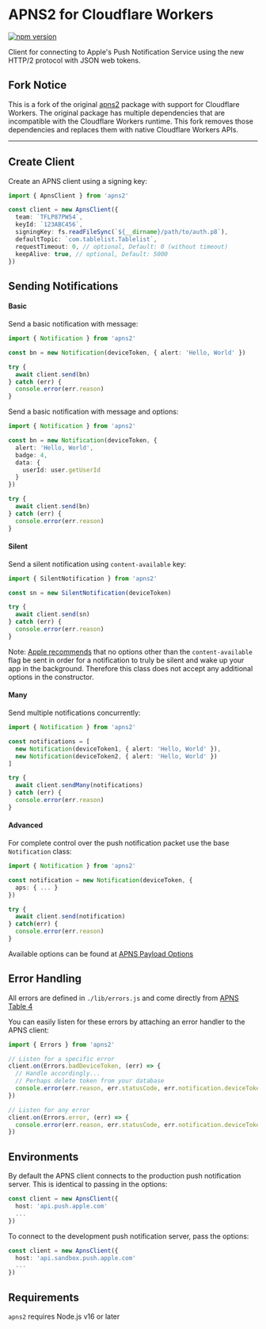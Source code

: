 # APNS2 for Cloudflare Workers

[![npm version](https://badgers.space/npm/fivesheepco/cloudflare-apns2)](https://www.npmjs.com/package/@fivesheepco/cloudflare-apns2)

Client for connecting to Apple's Push Notification Service using the new HTTP/2 protocol with JSON web tokens.

## Fork Notice

This is a fork of the original [apns2](https://github.com/AndrewBarba/apns2) package with support for Cloudflare Workers. The original package has multiple dependencies that are incompatible with the Cloudflare Workers runtime. This fork removes those dependencies and replaces them with native Cloudflare Workers APIs.

---

## Create Client

Create an APNS client using a signing key:

```typescript
import { ApnsClient } from 'apns2'

const client = new ApnsClient({
  team: `TFLP87PW54`,
  keyId: `123ABC456`,
  signingKey: fs.readFileSync(`${__dirname}/path/to/auth.p8`),
  defaultTopic: `com.tablelist.Tablelist`,
  requestTimeout: 0, // optional, Default: 0 (without timeout)
  keepAlive: true, // optional, Default: 5000
})
```

## Sending Notifications

#### Basic

Send a basic notification with message:

```typescript
import { Notification } from 'apns2'

const bn = new Notification(deviceToken, { alert: 'Hello, World' })

try {
  await client.send(bn)
} catch (err) {
  console.error(err.reason)
}
```

Send a basic notification with message and options:

```typescript
import { Notification } from 'apns2'

const bn = new Notification(deviceToken, {
  alert: 'Hello, World',
  badge: 4,
  data: {
    userId: user.getUserId
  }
})

try {
  await client.send(bn)
} catch (err) {
  console.error(err.reason)
}
```

#### Silent

Send a silent notification using `content-available` key:

```typescript
import { SilentNotification } from 'apns2'

const sn = new SilentNotification(deviceToken)

try {
  await client.send(sn)
} catch (err) {
  console.error(err.reason)
}
```

Note: [Apple recommends](https://developer.apple.com/documentation/usernotifications/setting_up_a_remote_notification_server/pushing_background_updates_to_your_app#2980040) that no options other than the `content-available` flag be sent in order for a notification to truly be silent and wake up your app in the background. Therefore this class does not accept any additional options in the constructor.

#### Many

Send multiple notifications concurrently:

```typescript
import { Notification } from 'apns2'

const notifications = [
  new Notification(deviceToken1, { alert: 'Hello, World' }),
  new Notification(deviceToken2, { alert: 'Hello, World' })
]

try {
  await client.sendMany(notifications)
} catch (err) {
  console.error(err.reason)
}
```

#### Advanced

For complete control over the push notification packet use the base `Notification` class:

```typescript
import { Notification } from 'apns2'

const notification = new Notification(deviceToken, {
  aps: { ... }
})

try {
  await client.send(notification)
} catch(err) {
  console.error(err.reason)
}
```

Available options can be found at [APNS Payload Options](https://developer.apple.com/documentation/usernotifications/setting_up_a_remote_notification_server/generating_a_remote_notification#2943363)

## Error Handling

All errors are defined in `./lib/errors.js` and come directly from [APNS Table 4](https://developer.apple.com/documentation/usernotifications/setting_up_a_remote_notification_server/handling_notification_responses_from_apns#3394535)

You can easily listen for these errors by attaching an error handler to the APNS client:

```typescript
import { Errors } from 'apns2'

// Listen for a specific error
client.on(Errors.badDeviceToken, (err) => {
  // Handle accordingly...
  // Perhaps delete token from your database
  console.error(err.reason, err.statusCode, err.notification.deviceToken)
})

// Listen for any error
client.on(Errors.error, (err) => {
  console.error(err.reason, err.statusCode, err.notification.deviceToken)
})
```
## Environments

By default the APNS client connects to the production push notification server. This is identical to passing in the options:

```typescript
const client = new ApnsClient({
  host: 'api.push.apple.com'
  ...
})
```

To connect to the development push notification server, pass the options:

```typescript
const client = new ApnsClient({
  host: 'api.sandbox.push.apple.com'
  ...
})
```

## Requirements

`apns2` requires Node.js v16 or later
